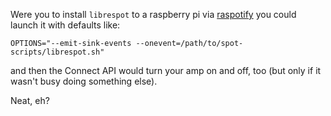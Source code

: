 Were you to install `librespot` to a raspberry pi via [raspotify](https://github.com/dtcooper/raspotify) you could launch it with defaults like:

```
OPTIONS="--emit-sink-events --onevent=/path/to/spot-scripts/librespot.sh"
```

and then the Connect API would turn your amp on and off, too (but only if it wasn't busy doing something else).

Neat, eh?
